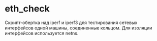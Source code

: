# eth_check
Скрипт-обертка над iperf и iperf3 для тестирования сетевых интерфейсов одной машины, соединенные кольцом.
Для изоляции интерфейсов используется netns.
